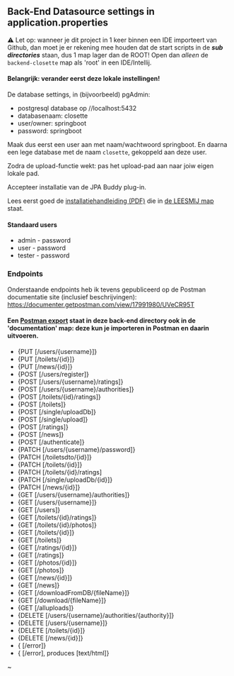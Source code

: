 ## Back-End Datasource settings in application.properties

⚠️ Let op: wanneer je dit project in 1 keer binnen een IDE importeert van Github, dan moet je er rekening mee houden dat de start scripts in de ***sub directories*** staan, dus 1 map lager dan de ROOT! Open dan _alleen_ de `backend-closette` map als 'root' in een IDE/Intellij.


#### Belangrijk: verander eerst deze lokale instellingen!

De database settings, in (bijvoorbeeld) pgAdmin:
* postgresql database op //localhost:5432
* databasenaam: closette
* user/owner: springboot
* password: springboot

Maak dus eerst een user aan met naam/wachtwoord springboot. En daarna een lege database met de naam `closette`, gekoppeld aan deze user.

Zodra de upload-functie wekt: pas het upload-pad aan naar joiw eigen lokale pad.

Accepteer installatie van de JPA Buddy plug-in. 

Lees eerst goed de [installatiehandleiding (PDF)](../LEESMIJ/installatiehandleiding-closette.pdf) die in [de LEESMIJ map](../LEESMIJ) staat.

#### Standaard users

* admin - password
* user - password
* tester - password

### Endpoints

Onderstaande endpoints heb ik tevens gepubliceerd op de Postman documentatie site (inclusief beschrijvingen):
https://documenter.getpostman.com/view/17991980/UVeCR95T

#### Een [Postman export](documentation/Jiro_Closette_data.postman_collection.json) staat in deze back-end directory ook in de 'documentation' map: deze kun je importeren in Postman en daarin uitvoeren.



* {PUT [/users/{username}]}
* {PUT [/toilets/{id}]}
* {PUT [/news/{id}]}
* {POST [/users/register]}
* {POST [/users/{username}/ratings]}
* {POST [/users/{username}/authorities]}
* {POST [/toilets/{id}/ratings]}
* {POST [/toilets]}
* {POST [/single/uploadDb]}
* {POST [/single/upload]}
* {POST [/ratings]}
* {POST [/news]}
* {POST [/authenticate]}
* {PATCH [/users/{username}/password]}
* {PATCH [/toiletsdto/{id}]}
* {PATCH [/toilets/{id}]}
* {PATCH [/toilets/{id}/ratings]
* {PATCH [/single/uploadDb/{id}]}
* {PATCH [/news/{id}]}
* {GET [/users/{username}/authorities]}
* {GET [/users/{username}]}
* {GET [/users]}
* {GET [/toilets/{id}/ratings]}
* {GET [/toilets/{id}/photos]}
* {GET [/toilets/{id}]}
* {GET [/toilets]}
* {GET [/ratings/{id}]}
* {GET [/ratings]}
* {GET [/photos/{id}]}
* {GET [/photos]}
* {GET [/news/{id}]}
* {GET [/news]}
* {GET [/downloadFromDB/{fileName}]}
* {GET [/download/{fileName}]}
* {GET [/alluploads]}
* {DELETE [/users/{username}/authorities/{authority}]}
* {DELETE [/users/{username}]}
* {DELETE [/toilets/{id}]}
* {DELETE [/news/{id}]}
* { [/error]}
* { [/error], produces [text/html]}


~